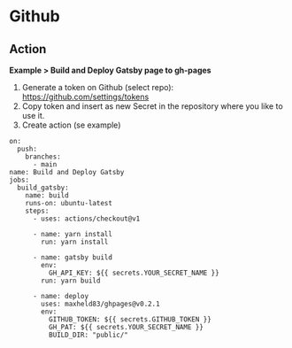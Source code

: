 # Github
## Action
__Example > Build and Deploy Gatsby page to gh-pages__
1. Generate a token on Github (select repo): https://github.com/settings/tokens
2. Copy token and insert as new Secret in the repository where you like to use it.
3. Create action  (se example)

```
on:
  push:
    branches:
      - main
name: Build and Deploy Gatsby
jobs:
  build_gatsby:
    name: build
    runs-on: ubuntu-latest
    steps:
      - uses: actions/checkout@v1

      - name: yarn install
        run: yarn install

      - name: gatsby build
        env:
          GH_API_KEY: ${{ secrets.YOUR_SECRET_NAME }}
        run: yarn build

      - name: deploy
        uses: maxheld83/ghpages@v0.2.1
        env:
          GITHUB_TOKEN: ${{ secrets.GITHUB_TOKEN }}
          GH_PAT: ${{ secrets.YOUR_SECRET_NAME }}
          BUILD_DIR: "public/"
```